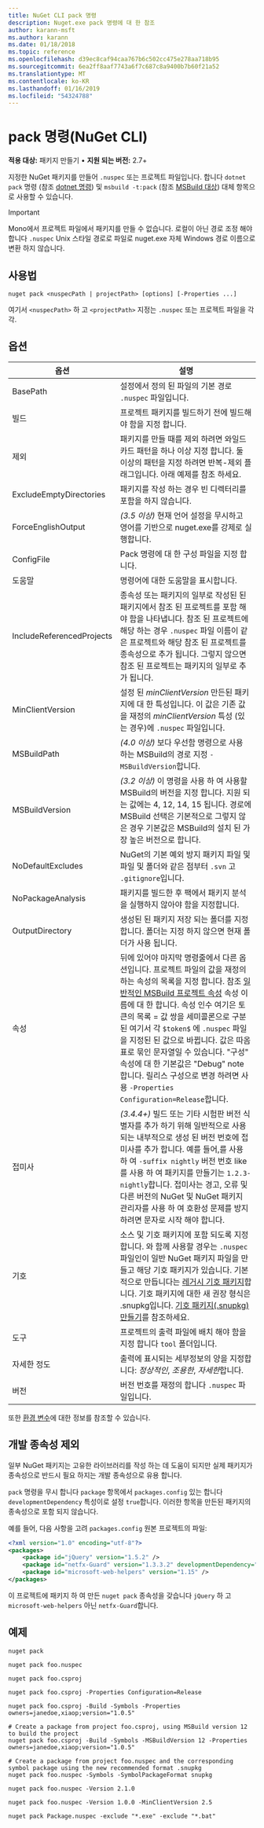```yaml
---
title: NuGet CLI pack 명령
description: Nuget.exe pack 명령에 대 한 참조
author: karann-msft
ms.author: karann
ms.date: 01/18/2018
ms.topic: reference
ms.openlocfilehash: d39ec8caf94caa767b6c502cc475e278aa718b95
ms.sourcegitcommit: 6ea2ff8aaf7743a6f7c687c8a9400b7b60f21a52
ms.translationtype: MT
ms.contentlocale: ko-KR
ms.lasthandoff: 01/16/2019
ms.locfileid: "54324788"
---
```

# <a name="pack-command-nuget-cli"></a>pack 명령(NuGet CLI)

**적용 대상:** 패키지 만들기 &bullet; **지원 되는 버전:** 2.7+

지정한 NuGet 패키지를 만들어 `.nuspec` 또는 프로젝트 파일입니다. 합니다 `dotnet pack` 명령 (참조 [dotnet 명령](dotnet-Commands.md)) 및 `msbuild -t:pack` (참조 [MSBuild 대상](../reference/msbuild-targets.md)) 대체 항목으로 사용할 수 있습니다.

> [!Important]
> Mono에서 프로젝트 파일에서 패키지를 만들 수 없습니다. 로컬이 아닌 경로 조정 해야 합니다 `.nuspec` Unix 스타일 경로로 파일로 nuget.exe 자체 Windows 경로 이름으로 변환 하지 않습니다.

## <a name="usage"></a>사용법

```cli
nuget pack <nuspecPath | projectPath> [options] [-Properties ...]
```

여기서 `<nuspecPath>` 하 고 `<projectPath>` 지정는 `.nuspec` 또는 프로젝트 파일을 각각.

## <a name="options"></a>옵션

| 옵션 | 설명 |
| --- | --- |
| BasePath | 설정에서 정의 된 파일의 기본 경로 `.nuspec` 파일입니다. |
| 빌드 | 프로젝트 패키지를 빌드하기 전에 빌드해야 함을 지정 합니다. |
| 제외 | 패키지를 만들 때를 제외 하려면 와일드 카드 패턴을 하나 이상 지정 합니다. 둘 이상의 패턴을 지정 하려면 반복-제외 플래그입니다. 아래 예제를 참조 하세요. |
| ExcludeEmptyDirectories | 패키지를 작성 하는 경우 빈 디렉터리를 포함을 하지 않습니다. |
| ForceEnglishOutput | *(3.5 이상)*  현재 언어 설정을 무시하고 영어를 기반으로 nuget.exe를 강제로 실행합니다. |
| ConfigFile | Pack 명령에 대 한 구성 파일을 지정 합니다. |
| 도움말 | 명령어에 대한 도움말을 표시합니다. |
| IncludeReferencedProjects | 종속성 또는 패키지의 일부로 작성된 된 패키지에서 참조 된 프로젝트를 포함 해야 함을 나타냅니다. 참조 된 프로젝트에 해당 하는 경우 `.nuspec` 파일 이름이 같은 프로젝트와 해당 참조 된 프로젝트를 종속성으로 추가 됩니다. 그렇지 않으면 참조 된 프로젝트는 패키지의 일부로 추가 됩니다. |
| MinClientVersion | 설정 된 *minClientVersion* 만든된 패키지에 대 한 특성입니다. 이 값은 기존 값을 재정의 *minClientVersion* 특성 (있는 경우)에 `.nuspec` 파일입니다. |
| MSBuildPath | *(4.0 이상)*  보다 우선함 명령으로 사용 하는 MSBuild의 경로 지정 `-MSBuildVersion`합니다. |
| MSBuildVersion | *(3.2 이상)*  이 명령을 사용 하 여 사용할 MSBuild의 버전을 지정 합니다. 지원 되는 값에는 4, 12, 14, 15 됩니다. 경로에 MSBuild 선택은 기본적으로 그렇지 않은 경우 기본값은 MSBuild의 설치 된 가장 높은 버전으로 합니다. |
| NoDefaultExcludes | NuGet의 기본 예외 방지 패키지 파일 및 파일 및 폴더와 같은 점부터 `.svn` 고 `.gitignore`입니다. |
| NoPackageAnalysis | 패키지를 빌드한 후 팩에서 패키지 분석을 실행하지 않아야 함을 지정합니다. |
| OutputDirectory | 생성된 된 패키지 저장 되는 폴더를 지정 합니다. 폴더는 지정 하지 않으면 현재 폴더가 사용 됩니다. |
| 속성 | 뒤에 있어야 마지막 명령줄에서 다른 옵션입니다. 프로젝트 파일의 값을 재정의 하는 속성의 목록을 지정 합니다. 참조 [일반적인 MSBuild 프로젝트 속성](/visualstudio/msbuild/common-msbuild-project-properties) 속성 이름에 대 한 합니다. 속성 인수 여기은 토큰의 목록 = 값 쌍을 세미콜론으로 구분 된 여기서 각 `$token$` 에 `.nuspec` 파일을 지정된 된 값으로 바뀝니다. 값은 따옴표로 묶인 문자열일 수 있습니다. "구성" 속성에 대 한 기본값은 "Debug" note 합니다. 릴리스 구성으로 변경 하려면 사용 `-Properties Configuration=Release`합니다. |
| 접미사 | *(3.4.4+)*  빌드 또는 기타 시험판 버전 식별자를 추가 하기 위해 일반적으로 사용 되는 내부적으로 생성 된 버전 번호에 접미사를 추가 합니다. 예를 들어,를 사용 하 여 `-suffix nightly` 버전 번호 like를 사용 하 여 패키지를 만들기는 `1.2.3-nightly`합니다. 접미사는 경고, 오류 및 다른 버전의 NuGet 및 NuGet 패키지 관리자를 사용 하 여 호환성 문제를 방지 하려면 문자로 시작 해야 합니다. |
| 기호 | 소스 및 기호 패키지에 포함 되도록 지정 합니다. 와 함께 사용할 경우는 `.nuspec` 파일인이 일반 NuGet 패키지 파일을 만들고 해당 기호 패키지가 있습니다. 기본적으로 만듭니다는 [레거시 기호 패키지](../create-packages/Symbol-Packages.md)합니다. 기호 패키지에 대한 새 권장 형식은 .snupkg입니다. [기호 패키지(.snupkg) 만들기](../create-packages/Symbol-Packages-snupkg.md)를 참조하세요. |
| 도구 | 프로젝트의 출력 파일에 배치 해야 함을 지정 합니다 `tool` 폴더입니다. |
| 자세한 정도 | 출력에 표시되는 세부정보의 양을 지정합니다: *정상적인*, *조용한*, *자세한*합니다. |
| 버전 | 버전 번호를 재정의 합니다 `.nuspec` 파일입니다. |

또한 [환경 변수](cli-ref-environment-variables.md)에 대한 정보를 참조할 수 있습니다.

## <a name="excluding-development-dependencies"></a>개발 종속성 제외

일부 NuGet 패키지는 고유한 라이브러리를 작성 하는 데 도움이 되지만 실제 패키지가 종속성으로 반드시 필요 하지는 개발 종속성으로 유용 합니다.

`pack` 명령을 무시 합니다 `package` 항목에서 `packages.config` 있는 합니다 `developmentDependency` 특성이로 설정 `true`합니다. 이러한 항목을 만든된 패키지의 종속성으로 포함 되지 않습니다.

예를 들어, 다음 사항을 고려 `packages.config` 원본 프로젝트의 파일:

```xml
<?xml version="1.0" encoding="utf-8"?>
<packages>
    <package id="jQuery" version="1.5.2" />
    <package id="netfx-Guard" version="1.3.3.2" developmentDependency="true" />
    <package id="microsoft-web-helpers" version="1.15" />
</packages>
```

이 프로젝트에 패키지 하 여 만든 `nuget pack` 종속성을 갖습니다 `jQuery` 하 고 `microsoft-web-helpers` 아닌 `netfx-Guard`합니다.

## <a name="examples"></a>예제

```cli
nuget pack

nuget pack foo.nuspec

nuget pack foo.csproj

nuget pack foo.csproj -Properties Configuration=Release

nuget pack foo.csproj -Build -Symbols -Properties owners=janedoe,xiaop;version="1.0.5"

# Create a package from project foo.csproj, using MSBuild version 12 to build the project
nuget pack foo.csproj -Build -Symbols -MSBuildVersion 12 -Properties owners=janedoe,xiaop;version="1.0.5"

# Create a package from project foo.nuspec and the corresponding symbol package using the new recommended format .snupkg
nuget pack foo.nuspec -Symbols -SymbolPackageFormat snupkg

nuget pack foo.nuspec -Version 2.1.0

nuget pack foo.nuspec -Version 1.0.0 -MinClientVersion 2.5

nuget pack Package.nuspec -exclude "*.exe" -exclude "*.bat"
```
